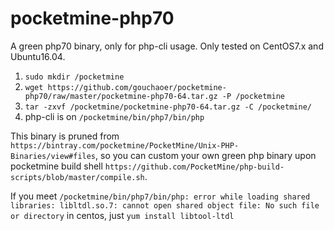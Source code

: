 # pocketmine-php70
A green php70 binary, only for php-cli usage. Only tested on CentOS7.x and Ubuntu16.04.

1. `sudo mkdir /pocketmine`
2. `wget https://github.com/gouchaoer/pocketmine-php70/raw/master/pocketmine-php70-64.tar.gz -P /pocketmine`
3. `tar -zxvf /pocketmine/pocketmine-php70-64.tar.gz -C /pocketmine/`
4. php-cli is on `/pocketmine/bin/php7/bin/php`

This binary is pruned from `https://bintray.com/pocketmine/PocketMine/Unix-PHP-Binaries/view#files`, so you can custom your own green php binary upon pocketmine build shell `https://github.com/PocketMine/php-build-scripts/blob/master/compile.sh`.

If you meet `/pocketmine/bin/php7/bin/php: error while loading shared libraries: libltdl.so.7: cannot open shared object file: No such file or directory` in centos, just `yum install libtool-ltdl`
